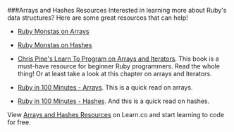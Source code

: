 ###Arrays and Hashes Resources
Interested in learning more about Ruby's data structures? Here are some great resources that can help!

+ [Ruby Monstas on Arrays](http://ruby-for-beginners.rubymonstas.org/built_in_classes/arrays.html)
+ [Ruby Monstas on Hashes](http://ruby-for-beginners.rubymonstas.org/built_in_classes/hashes.html)

+ [Chris Pine's Learn To Program on Arrays and Iterators](https://pine.fm/LearnToProgram/?Chapter=07). This book is a must-have resource for beginner Ruby programmers. Read the whole thing! Or at least take a look at this chapter on arrays and iterators.

+ [Ruby in 100 Minutes - Arrays](http://tutorials.jumpstartlab.com/projects/ruby_in_100_minutes.html#7.-arrays). This is a quick read on arrays.

+ [Ruby in 100 Minutes - Hashes](http://tutorials.jumpstartlab.com/projects/ruby_in_100_minutes.html#8.-hashes). And this is a quick read on hashes.

<p data-visibility='hidden'>View <a href='https://learn.co/lessons/hs-data-structures-resources' title='Arrays and Hashes Resources'>Arrays and Hashes Resources</a> on Learn.co and start learning to code for free.</p>
